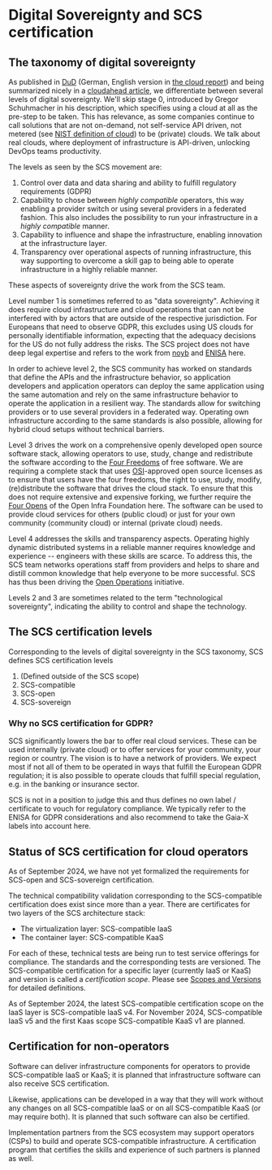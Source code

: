 # Digital Sovereignty and SCS certification

## The taxonomy of digital sovereignty

As published in [DuD](https://rdcu.be/cWdBJ) (German, English version in
[the cloud report](https://the-report.cloud/why-digital-sovereignty-is-more-than-mere-legal-compliance/))
and being summarized nicely in a [cloudahead article](https://www.cloudahead.de/der-freiheitskampf-des-sovereign-cloud-stacks),
we differentiate between several levels of digital sovereignty.
We'll skip stage 0, introduced by Gregor Schuhmacher in his description, which
specifies using a cloud at all as the pre-step to be taken. This has relevance,
as some companies continue to call solutions that are not on-demand, not
self-service API driven, not metered
(see [NIST definition of cloud](https://nvlpubs.nist.gov/nistpubs/legacy/sp/nistspecialpublication800-145.pdf))
to be (private) clouds. We talk about real clouds, where deployment of infrastructure
is API-driven, unlocking DevOps teams productivity.

The levels as seen by the SCS movement are:

1. Control over data and data sharing and ability to fulfill regulatory requirements (GDPR)
2. Capability to chose between *highly compatible* operators, this way enabling a provider
   switch or using several providers in a federated fashion. This also includes the
   possibility to run your infrastructure in a *highly compatible* manner.
3. Capability to influence and shape the infrastructure, enabling innovation at the
   infrastructure layer.
4. Transparency over operational aspects of running infrastructure, this way supporting
   to overcome a skill gap to being able to operate infrastructure in a highly reliable
   manner.

These aspects of sovereignty drive the work from the SCS team.

Level number 1 is sometimes referred to as "data sovereignty". Achieving it does require
cloud infrastructure and cloud operations that can not be interfered with by actors that
are outside of the respective jurisdiction. For Europeans that need to observe GDPR, this
excludes using US clouds for personally identifiable information, expecting that the
adequacy decisions for the US do not fully address the risks. The SCS project does not
have deep legal expertise and refers to the work from [noyb](https://noyb.eu/)
and [ENISA](https://www.enisa.europa.eu/) here.

In order to achieve level 2,
the SCS community has worked on standards that define the APIs and the infrastructure
behavior, so application developers and application operators can deploy the same application
using the same automation and rely on the same infrastructure behavior to operate the
application in a resilient way. The standards allow for switching providers or to use
several providers in a federated way. Operating own infrastructure according to the same
standards is also possible, allowing for hybrid cloud setups without technical barriers.

Level 3 drives the work on a comprehensive openly developed open source software stack,
allowing operators to use, study, change and redistribute the software according to the
[Four Freedoms](https://en.wikipedia.org/wiki/The_Free_Software_Definition) of free software. We are requiring
a complete stack that uses [OSI](https://opensource.org/)-approved open source licenses
as to ensure that users have the four freedoms, the right to use, study, modify, (re)distribute
the software that drives the cloud stack. To ensure that this does not require extensive
and expensive forking, we further require the [Four Opens](https://openinfra.dev/four-opens/)
of the Open Infra Foundation here. The software can be used to provide cloud services
for others (public cloud) or just for your own community (community cloud) or
internal (private cloud) needs.

Level 4 addresses the skills and transparency aspects. Operating highly dynamic distributed
systems in a reliable manner requires knowledge and experience -- engineers with these skills
are scarce. To address this, the SCS team networks operations staff from providers and helps
to share and distill common knowledge that help everyone to be more successful. SCS has
thus been driving the [Open Operations](https://openoperations.org) initiative.

Levels 2 and 3 are sometimes related to the term "technological sovereignty", indicating the ability to control and shape the technology.

## The SCS certification levels

Corresponding to the levels of digital sovereignty in the SCS taxonomy, SCS defines 
SCS certification levels

1. (Defined outside of the SCS scope)
2. SCS-compatible
3. SCS-open
4. SCS-sovereign

### Why no SCS certification for GDPR?

SCS significantly lowers the bar to offer real cloud services. These can be used internally
(private cloud) or to offer services for your community, your region or country. The vision
is to have a network of providers. We expect most if not all of them to be operated in ways
that fulfill the European GDPR regulation; it is also possible to operate clouds that fulfill
special regulation, e.g. in the banking or insurance sector.

SCS is not in a position to judge this and thus defines no own label / certificate to
vouch for regulatory compliance. We typically refer to the ENISA for GDPR considerations
and also recommend to take the Gaia-X labels into account here.

## Status of SCS certification for cloud operators

As of September 2024, we have not yet formalized the requirements for SCS-open and SCS-sovereign
certification.

The technical compatibility validation corresponding to the SCS-compatible certification does
exist since more than a year. There are certificates for two layers of the SCS architecture
stack:
* The virtualization layer: SCS-compatible IaaS
* The container layer: SCS-compatible KaaS

For each of these, technical tests are being run to test service offerings for compliance.
The standards and the corresponding tests are versioned. The SCS-compatible certification
for a specific layer (currently IaaS or KaaS) and version is called a *certification scope*.
Please see [Scopes and Versions](scopes-versions.md) for detailed definitions.

As of September 2024, the latest SCS-compatible certification scope on the IaaS layer is
SCS-compatible IaaS v4. For November 2024, SCS-compatible IaaS v5 and the first Kaas
scope SCS-compatible KaaS v1 are planned.

## Certification for non-operators

Software can deliver infrastructure components for operators to provide SCS-compatible
IaaS or KaaS; it is planned that infrastructure software can also receive SCS certification.

Likewise, applications can be developed in a way that they will work without any changes on
all SCS-compatible IaaS or on all SCS-compatible KaaS (or may require both). It is planned
that such software can also be certified.

Implementation partners from the SCS ecosystem may support operators (CSPs) to build
and operate SCS-compatible infrastructure. A certification program that certifies the
skills and experience of such partners is planned as well.

